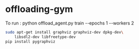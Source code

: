 # offloading-gym
To run : python offload_agent.py train --epochs 1 --workers 2
```bash
sudo apt-get install graphviz graphviz-dev dpkg-dev\
    libsdl2-dev libfreetype-dev
pip install pygraphviz
```

